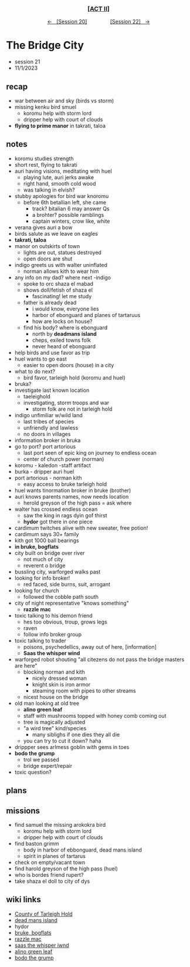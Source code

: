 <div align="center">
  <h3 align="center"><a href="https://github.com/h-griffin/dnd-notes/blob/main/grimmhaus/act-II" >[ACT II]</a></h3>
  <p align="center">
    <a href="https://github.com/h-griffin/dnd-notes/blob/main/grimmhaus/act-IV/23-10-25.md" >&larr; &nbsp; [Session 20]</a>
    &nbsp;&nbsp;&nbsp;&nbsp;&nbsp;&nbsp;&nbsp;&nbsp;&nbsp;&nbsp;&nbsp;&nbsp;&nbsp;&nbsp;
    <a href="https://github.com/h-griffin/dnd-notes/blob/main/grimmhaus/act-IV/23-11-1.md" >[Session 22] &nbsp; &rarr;</a>
  </p>
</div>

# The Bridge City
- session 21
- 11/1/2023

## recap
- war between air and sky (birds vs storm)
- missing kenku bird smuel
    - koromu help with storm lord
    - dripper help with court of clouds
- **flying to prime manor** in takrati, taloa

## notes
- koromu studies strength
- short rest, flying to takrati
- auri having visions, meditating with huel
    - playing lute, auri jerks awake
    - right hand, smooth cold wood
    - was talking in elvish?
- stubby apologies for bird war knoromu
    - before 6th betallian left, she came
        - track? bitalian 6 may answer Qs
        - a brohter? possible ramblings
        - captain winters, crow like, white
- verana gives auri a bow
- birds salute as we leave on eagles
- **takrati, taloa**
- manor on outskirts of town
    - lights are out, statues destroyed
    - open doors are shut
- indigo greets us with walter uninflated
    - norman allows kith to wear him
- any info on my dad? where next -indigo
    - spoke to orc shaza el mabad
    - shows doll/fetish of shaza el
        - fascinating! let me study
    - father is already dead
        - i would know, everyone lies
        - harbor of ebonguard and planes of tartaruus
        - how are locks on house?
    - find his body? where is ebonguard
        - north by **deadmans island**
        - cheps, exiled towns folk
        - never heard of ebonguard
- help birds and use favor as trip
- huel wants to go east
    - easier to open doors (house) in a city
- what to do next?
    - bird favor, tarleigh hold (koromu and huel)
- bruka?
- investigate last known location
    - taeleighold
    - investigating, storm troops and war
        - storm folk are not in tarleigh hold
- indigo unfimiliar w/wild land
    - last tribes of species
    - unfriendly and lawless
    - no doors in villages
- information broker in bruka
- go to port? port artorious
    - last port seen of epic king on journey to endless ocean
    - center of church power (norman)
- koromu - kaledon -staff artifact
- burka - dripper auri huel
- port artorious - norman kith
    - easy access to bruke tarleigh hold
- huel wants tinormation broker in bruke (brother)
- auri knows parents names, now needs location
    - herold greyson of the high pass = ask where
- walter has crossed endless ocean
    - saw the king in rags dyin gof thirst
    - **hydor** got there in one piece
- cardimum twitches alive with new sweater, free potion!
- cardimum says 30+ family
- kith got 1000 ball bearings
- **in bruke, bogflats**
- city built on bridge over river
    - not much of city
    - reverent o bridge
- bussling city, warforged walks past
- looking for info broker!
    - red faced, side burns, suit, arrogant
- looking for church
    - followed the cobble path south
- city of night representative "knows something"
    - **razzle mac**
- toxic talking to his demon friend
    - hes too obvious, troup, grows legs
    - raven
    - follow info broker group
- toxic talking to trader
    - poisons, psychedellics, away out of here, [information]
    - **Saas the whisper wind**
- warforged robot shouting "all citezens do not pass the bridge masters are here"
    - blocking norman and kith
        - nicely dressed woman
        - knight skin is iron armor
        - steaming room with pipes to other streams
    - nicest house on the bridge
- old man looking at old tree
    - **alino green leaf**
    - staff with mushrooms topped with honey comb coming out
    - tree is magically adjusted
    - "a wird tree" kind/species
        - many siblighs if one dies they all die
    - you can try to cut it down? haha
- drippper sees arlmess goblin with gems in toes
- **bodo the grump**
    - trol we passed
    - bridge expert/repair
- toxic question?

## plans
## missions
- find samuel the missing arokokra bird
    - koromu help with storm lord
    - dripper help with court of clouds
- find baston grimm
    - body in harbor of ebbonguard, dead mans island
    - spirit in planes of tartarus
- check on empty/vacant town
- find harold greyson of the high pass (huel)
- who is bordes friend rupert?
- take shaza el doll to city of dys

## wiki links
- [County of Tarleigh Hold](../lore.md#county-of-tarleigh-hold-eastern-dalstead)
- [dead mans island](../lore.md#dead-mans-island)
- hydor
- [bruke, bogflats](../lore.md#city-of-bruke-the-bogflats-eastern-dalstead)
- [razzle mac](../lore.md#razzle-mac)
- [saas the whisper iwnd](../lore.md#saas-the-whisper-wind)
- [alino green leaf](../lore.md#alino-green-leaf)
- [bodo the grump](../lore.md#bodo-the-grump)
